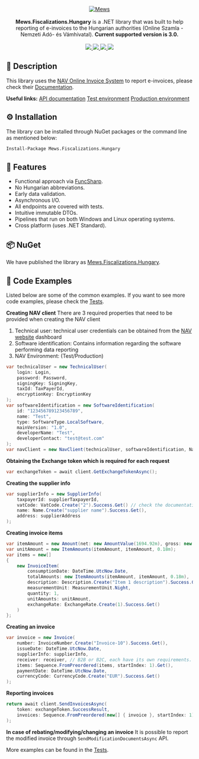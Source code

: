 <p align="center">
    <a href="https://gofiber.io">
        <img alt="Mews" src="https://user-images.githubusercontent.com/51375082/120493257-16938780-c3bb-11eb-8cb5-0b56fd08240d.png">
    </a>
    <br><br>
    <b>Mews.Fiscalizations.Hungary</b> is a .NET library that was built to help reporting of e-invoices to the Hungarian authorities (Online Szamla - Nemzeti Adó- és Vámhivatal).
    <b>Current supported version is 3.0.</b>
    <br><br>
    <a href="https://www.nuget.org/packages/Mews.Fiscalizations.Hungary/">
        <img src="https://img.shields.io/nuget/v/Mews.Fiscalizations.Hungary">
    </a>
    <a href="https://github.com/MewsSystems/fiscalizations/blob/master/LICENSE">
        <img src="https://img.shields.io/github/license/MewsSystems/fiscalizations">
    </a>
    <a href="">
        <img src="https://img.shields.io/github/workflow/status/MewsSystems/fiscalizations/Build%20and%20test%20-%20Hungary%20(Windows)/master">
    </a>
    <a href="">
        <img src="https://img.shields.io/github/workflow/status/MewsSystems/fiscalizations/Build%20and%20test%20-%20Hungary%20(Linux)/master">
    </a>
</p>

## 📃 Description

This library uses the [NAV Online Invoice System](https://onlineszamla.nav.gov.hu) to report e-invoices, please check their [Documentation](https://onlineszamla.nav.gov.hu/dokumentaciok).

<b>Useful links:</b>
[API documentation](https://onlineszamla.nav.gov.hu/api/files/container/download/Online%20Szamla_Interfesz%20specifikacio_EN_v3.0.pdf)
[Test environment](https://onlineszamla-test.nav.gov.hu/)
[Production environment](https://onlineszamla.nav.gov.hu/)

## ⚙️ Installation

The library can be installed through NuGet packages or the command line as mentioned below:
```bash
Install-Package Mews.Fiscalizations.Hungary
```

## 🎯 Features

-   Functional approach via [FuncSharp](https://github.com/siroky/FuncSharp).
-   No Hungarian abbreviations.
-   Early data validation.
-   Asynchronous I/O.
-   All endpoints are covered with tests.
-   Intuitive immutable DTOs.
-   Pipelines that run on both Windows and Linux operating systems.
-   Cross platform (uses .NET Standard).

## 📦 NuGet

We have published the library as [Mews.Fiscalizations.Hungary](https://www.nuget.org/packages/Mews.Fiscalizations.Hungary/).

## 👀 Code Examples

Listed below are some of the common examples. If you want to see more code examples, please check the [Tests](https://github.com/MewsSystems/fiscalizations/tree/master/src/Hungary/Mews.Fiscalizations.Hungary.Tests).

**Creating NAV client**
There are 3 required properties that need to be provided when creating the NAV client
1. Technical user: technical user credentials can be obtained from the [NAV website](https://onlineszamla.nav.gov.hu) dashboard
2. Software identification: Contains information regarding the software performing data reporting
3. NAV Environment: (Test/Production)

```csharp
var technicalUser = new TechnicalUser(
    login: Login,
    password: Password,
    signingKey: SigningKey,
    taxId: TaxPayerId,
    encryptionKey: EncryptionKey
);
var softwareIdentification = new SoftwareIdentification(
    id: "123456789123456789",
    name: "Test",
    type: SoftwareType.LocalSoftware,
    mainVersion: "1.0",
    developerName: "Test",
    developerContact: "test@test.com"
);
var navClient = new NavClient(technicalUser, softwareIdentification, NavEnvironment.Test);
```

**Obtaining the Exchange token which is required for each request**

```csharp
var exchangeToken = await client.GetExchangeTokenAsync();
```

**Creating the supplier info**

```csharp
var supplierInfo = new SupplierInfo(
    taxpayerId: supplierTaxpayerId,
    vatCode: VatCode.Create("2").Success.Get() // check the documentation for more information about each VatCode.,
    name: Name.Create("supplier name").Success.Get(),
    address: supplierAddress
);
```

**Creating invoice items**

```csharp
var itemAmount = new Amount(net: new AmountValue(1694.92m), gross: new AmountValue(2000), tax: new AmountValue(305.08m));
var unitAmount = new ItemAmounts(itemAmount, itemAmount, 0.18m);
var items = new[]
{
    new InvoiceItem(
        consumptionDate: DateTime.UtcNow.Date,
        totalAmounts: new ItemAmounts(itemAmount, itemAmount, 0.18m),
        description: Description.Create("Item 1 description").Success.Get(),
        measurementUnit: MeasurementUnit.Night,
        quantity: 1,
        unitAmounts: unitAmount,
        exchangeRate: ExchangeRate.Create(1).Success.Get()
    )
};
```

**Creating an invoice**

```csharp
var invoice = new Invoice(
    number: InvoiceNumber.Create("Invoice-10").Success.Get(),
    issueDate: DateTime.UtcNow.Date,
    supplierInfo: supplierInfo,
    receiver: receiver, // B2B or B2C, each have its own requirements.
    items: Sequence.FromPreordered(items, startIndex: 1).Get(),
    paymentDate: DateTime.UtcNow.Date,
    currencyCode: CurrencyCode.Create("EUR").Success.Get()
);
```

**Reporting invoices**

```csharp
return await client.SendInvoicesAsync(
    token: exchangeToken.SuccessResult,
    invoices: Sequence.FromPreordered(new[] { invoice }, startIndex: 1).Get()
);
```

**In case of rebating/modifying/changing an invoice**
It is possible to report the modified invoice through ```SendModificationDocumentsAsync``` API.

More examples can be found in the [Tests](https://github.com/MewsSystems/fiscalizations/tree/master/src/Hungary/Mews.Fiscalizations.Hungary.Tests).